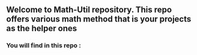 ## Welcome to Math-Util repository. This repo offers various math method that is your projects as the helper ones

### You will find in this repo : 

